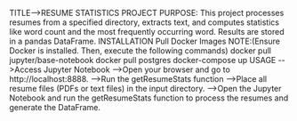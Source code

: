 TITLE-->RESUME STATISTICS 
PROJECT PURPOSE: 
This project processes resumes from a specified directory, extracts text, and computes statistics like word count and the most frequently occurring word. Results are stored in a pandas DataFrame.
INSTALLATION
Pull Docker Images
NOTE:(Ensure Docker is installed. Then, execute the following commands)
docker pull jupyter/base-notebook
docker pull postgres
docker-compose up
USAGE
-->Access Jupyter Notebook
-->Open your browser and go to http://localhost:8888.
-->Run the getResumeStats function
-->Place all resume files (PDFs or text files) in the input directory.
-->Open the Jupyter Notebook and run the getResumeStats function to process the resumes and generate the DataFrame.


